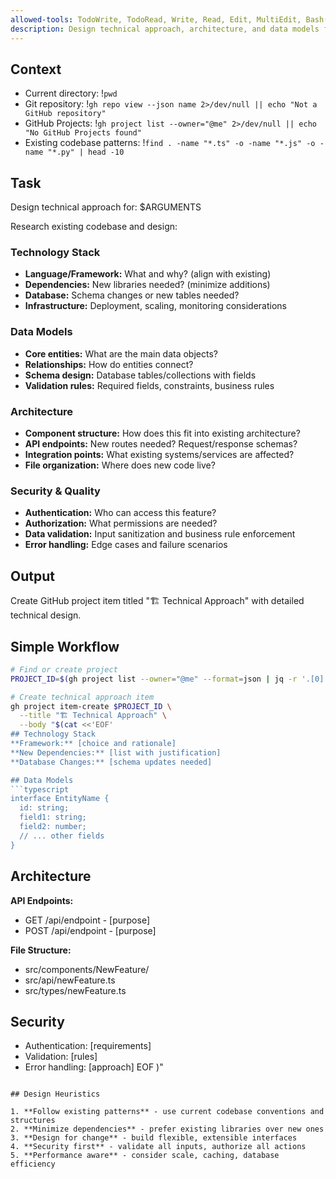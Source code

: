 ```yaml
---
allowed-tools: TodoWrite, TodoRead, Write, Read, Edit, MultiEdit, Bash(git *), Bash(gh *), Glob, Grep, LS, WebFetch, WebSearch, Task, mcp__codeloops__*
description: Design technical approach, architecture, and data models for a feature
---
```


## Context

- Current directory: !`pwd`
- Git repository: !`gh repo view --json name 2>/dev/null || echo "Not a GitHub repository"`
- GitHub Projects: !`gh project list --owner="@me" 2>/dev/null || echo "No GitHub Projects found"`
- Existing codebase patterns: !`find . -name "*.ts" -o -name "*.js" -o -name "*.py" | head -10`

## Task

Design technical approach for: $ARGUMENTS

Research existing codebase and design:

### Technology Stack
- **Language/Framework:** What and why? (align with existing)
- **Dependencies:** New libraries needed? (minimize additions)
- **Database:** Schema changes or new tables needed?
- **Infrastructure:** Deployment, scaling, monitoring considerations

### Data Models  
- **Core entities:** What are the main data objects?
- **Relationships:** How do entities connect?
- **Schema design:** Database tables/collections with fields
- **Validation rules:** Required fields, constraints, business rules

### Architecture
- **Component structure:** How does this fit into existing architecture?
- **API endpoints:** New routes needed? Request/response schemas?
- **Integration points:** What existing systems/services are affected?
- **File organization:** Where does new code live?

### Security & Quality
- **Authentication:** Who can access this feature?
- **Authorization:** What permissions are needed?
- **Data validation:** Input sanitization and business rule enforcement
- **Error handling:** Edge cases and failure scenarios

## Output

Create GitHub project item titled "🏗️ Technical Approach" with detailed technical design.

## Simple Workflow

```bash
# Find or create project
PROJECT_ID=$(gh project list --owner="@me" --format=json | jq -r '.[0].id' 2>/dev/null)

# Create technical approach item
gh project item-create $PROJECT_ID \
  --title "🏗️ Technical Approach" \
  --body "$(cat <<'EOF'
## Technology Stack
**Framework:** [choice and rationale]
**New Dependencies:** [list with justification]
**Database Changes:** [schema updates needed]

## Data Models
```typescript
interface EntityName {
  id: string;
  field1: string;
  field2: number;
  // ... other fields
}
```

## Architecture
**API Endpoints:**
- GET /api/endpoint - [purpose]
- POST /api/endpoint - [purpose]

**File Structure:**
- src/components/NewFeature/
- src/api/newFeature.ts  
- src/types/newFeature.ts

## Security
- Authentication: [requirements]
- Validation: [rules]
- Error handling: [approach]
EOF
)"
```

## Design Heuristics

1. **Follow existing patterns** - use current codebase conventions and structures
2. **Minimize dependencies** - prefer existing libraries over new ones
3. **Design for change** - build flexible, extensible interfaces
4. **Security first** - validate all inputs, authorize all actions
5. **Performance aware** - consider scale, caching, database efficiency